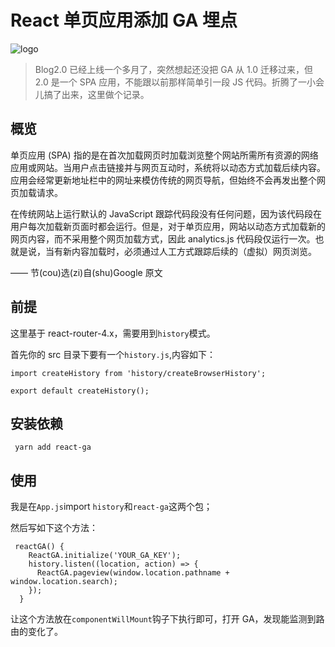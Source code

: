 # React 单页应用添加 GA 埋点

![logo](https://edge.yancey.app/beg/google_analytics.png)

> Blog2.0 已经上线一个多月了，突然想起还没把 GA 从 1.0 迁移过来，但 2.0 是一个 SPA 应用，不能跟以前那样简单引一段 JS 代码。折腾了一小会儿搞了出来，这里做个记录。

## 概览

单页应用 (SPA) 指的是在首次加载网页时加载浏览整个网站所需所有资源的网络应用或网站。当用户点击链接并与网页互动时，系统将以动态方式加载后续内容。应用会经常更新地址栏中的网址来模仿传统的网页导航，但始终不会再发出整个网页加载请求。

在传统网站上运行默认的 JavaScript 跟踪代码段没有任何问题，因为该代码段在用户每次加载新页面时都会运行。但是，对于单页应用，网站以动态方式加载新的网页内容，而不采用整个网页加载方式，因此 analytics.js 代码段仅运行一次。也就是说，当有新内容加载时，必须通过人工方式跟踪后续的（虚拟）网页浏览。

—— 节(cou)选(zi)自(shu)Google 原文

## 前提

这里基于 react-router-4.x，需要用到`history`模式。

首先你的 src 目录下要有一个`history.js`,内容如下：

```
import createHistory from 'history/createBrowserHistory';

export default createHistory();

```

## 安装依赖

```
 yarn add react-ga

```

## 使用

我是在`App.js`import `history`和`react-ga`这两个包；

然后写如下这个方法：

```
 reactGA() {
    ReactGA.initialize('YOUR_GA_KEY');
    history.listen((location, action) => {
      ReactGA.pageview(window.location.pathname + window.location.search);
    });
  }

```

让这个方法放在`componentWillMount`钩子下执行即可，打开 GA，发现能监测到路由的变化了。
